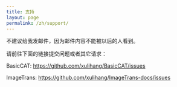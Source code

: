 ```yaml
---
title: 支持
layout: page
permalink: /zh/support/
---
```


不建议给我发邮件，因为邮件内容不能被以后的人看到。

请前往下面的链接提交问题或者其它请求：

BasicCAT: <https://github.com/xulihang/BasicCAT/issues>

ImageTrans: <https://github.com/xulihang/ImageTrans-docs/issues>
